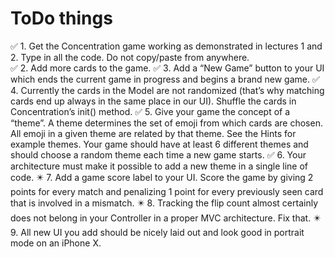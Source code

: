 #  ToDo things

✅ 1. Get the Concentration game working as demonstrated in lectures 1 and 2. Type in all the code. Do not copy/paste from anywhere.  
✅ 2. Add more cards to the game. 
✅ 3. Add a “New Game” button to your UI which ends the current game in progress and begins a brand new game. 
✅ 4. Currently the cards in the Model are not randomized (that’s why matching cards end up always in the same place in our UI). Shuffle the cards in Concentration’s init() method. 
✅ 5. Give your game the concept of a “theme”. A theme determines the set of emoji from which cards are chosen. All emoji in a given theme are related by that theme. See the Hints for example themes. Your game should have at least 6 different themes and should choose a random theme each time a new game starts.
✅ 6. Your architecture must make it possible to add a new theme in a single line of code.
✴️ 7. Add a game score label to your UI. Score the game by giving 2 points for every match and penalizing 1 point for every previously seen card that is involved in a mismatch. 
✴️ 8. Tracking the flip count almost certainly does not belong in your Controller in a proper MVC architecture. Fix that. 
✴️ 9. All new UI you add should be nicely laid out and look good in portrait mode on an iPhone X.
